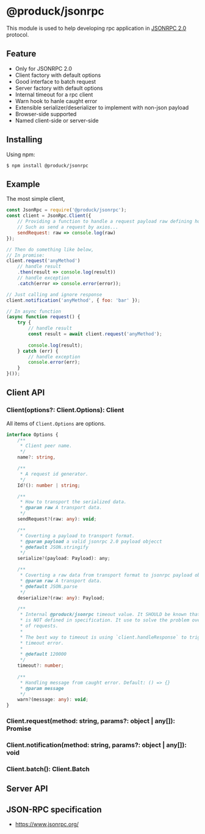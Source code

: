 @produck/jsonrpc
=======================

This module is used to help developing rpc application in [JSONRPC 2.0](https://www.jsonrpc.org/) protocol.

## Feature
* Only for JSONRPC 2.0
* Client factory with default options
* Good interface to batch request
* Server factory with default options
* Internal timeout for a rpc client
* Warn hook to hanle caught error
* Extensible serializer/deserializer to implement with non-json payload
* Browser-side supported
* Named client-side or server-side

## Installing
Using npm:
```
$ npm install @produck/jsonrpc
```

## Example
The most simple client,
```js
const JsonRpc = require('@produck/jsonrpc');
const client = JsonRpc.Client({
    // Providing a function to handle a request payload raw defining how to send.
    // Such as send a request by axios...
    sendRequest: raw => console.log(raw)
});

// Then do something like below,
// In promise:
client.request('anyMethod')
    // handle result
    .then(result => console.log(result))
    // handle exception
    .catch(error => console.error(error));

// Just calling and ignore response
client.notification('anyMethod', { foo: 'bar' });

// In async function
(async function request() {
    try {
        // handle result
        const result = await client.request('anyMethod');
        
        console.log(result);
    } catch (err) {
        // handle exception
        console.error(err);
    }
}());
```
## Client API
### Client(options?: Client.Options): Client
All items of `Client.Options` are options. 
```ts
interface Options {
    /**
     * Client peer name.
     */
    name?: string,

    /**
     * A request id generator.
     */
    Id?(): number | string;

    /**
     * How to transport the serialized data.
     * @param raw A transport data.
     */
    sendRequest?(raw: any): void;

    /**
     * Coverting a payload to transport format.
     * @param payload a valid jsonrpc 2.0 payload objecct
     * @default JSON.stringify
     */
    serialize?(payload: Payload): any;

    /**
     * Coverting a raw data from transport format to jsonrpc payload object.
     * @param raw A transport data.
     * @default JSON.parse
     */
    deserialize?(raw: any): Payload;

    /**
     * Internal @produck/jsonrpc timeout value. It SHOULD be known that `timeout`
     * is NOT defined in specification. It use to solve the problem overstocking
     * of requests.
     *
     * The best way to timeout is using `client.handleResponse` to trigger a
     * timeout error.
     *
     * @default 120000
     */
    timeout?: number;
    
    /**
     * Handling message from caught error. Default: () => {}
     * @param message
     */
    warn?(message: any): void;
}
```
### Client.request(method: string, params?: object | any[]): Promise<any>
### Client.notification(method: string, params?: object | any[]): void

### Client.batch(): Client.Batch

## Server API

## JSON-RPC specification

* https://www.jsonrpc.org/